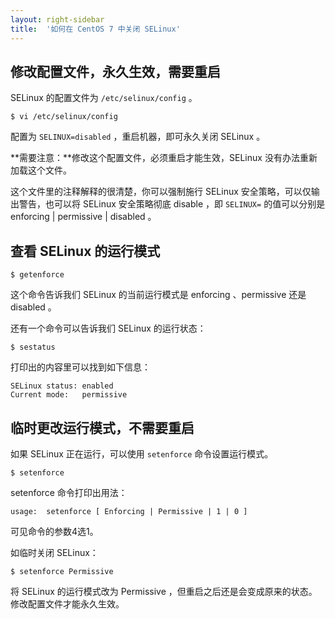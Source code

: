 ```yaml
---
layout: right-sidebar
title:  '如何在 CentOS 7 中关闭 SELinux'
---
```


## 修改配置文件，永久生效，需要重启

SELinux 的配置文件为 `/etc/selinux/config` 。

    $ vi /etc/selinux/config

配置为 `SELINUX=disabled` ，重启机器，即可永久关闭 SELinux 。

**需要注意：**修改这个配置文件，必须重启才能生效，SELinux 没有办法重新加载这个文件。

这个文件里的注释解释的很清楚，你可以强制施行 SELinux 安全策略，可以仅输出警告，也可以将 SELinux 安全策略彻底 disable ，即 `SELINUX=` 的值可以分别是 enforcing | permissive | disabled 。

## 查看 SELinux 的运行模式

    $ getenforce

这个命令告诉我们 SELinux 的当前运行模式是 enforcing 、permissive 还是 disabled 。

还有一个命令可以告诉我们 SELinux 的运行状态：

    $ sestatus

打印出的内容里可以找到如下信息：

    SELinux status: enabled
    Current mode:   permissive

## 临时更改运行模式，不需要重启

如果 SELinux 正在运行，可以使用 `setenforce` 命令设置运行模式。

    $ setenforce

setenforce 命令打印出用法：

    usage:  setenforce [ Enforcing | Permissive | 1 | 0 ]

可见命令的参数4选1。

如临时关闭 SELinux：

    $ setenforce Permissive

将 SELinux 的运行模式改为 Permissive ，但重启之后还是会变成原来的状态。修改配置文件才能永久生效。